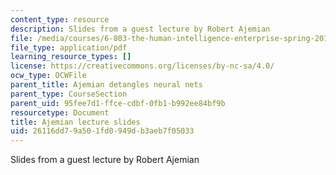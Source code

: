 ```yaml
---
content_type: resource
description: Slides from a guest lecture by Robert Ajemian
file: /media/courses/6-803-the-human-intelligence-enterprise-spring-2019/26116dd79a501fd0949db3aeb7f05033_MIT6_803S19_ajemian_slides.pdf
file_type: application/pdf
learning_resource_types: []
license: https://creativecommons.org/licenses/by-nc-sa/4.0/
ocw_type: OCWFile
parent_title: Ajemian detangles neural nets
parent_type: CourseSection
parent_uid: 95fee7d1-ffce-cdbf-0fb1-b992ee84bf9b
resourcetype: Document
title: Ajemian lecture slides
uid: 26116dd7-9a50-1fd0-949d-b3aeb7f05033
---
```

Slides from a guest lecture by Robert Ajemian